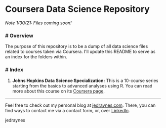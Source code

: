 # Coursera Data Science Repository

*Note 1/30/21: Files coming soon!*

### # Overview
The purpose of this repository is to be a dump of all data science files related to courses taken via Coursera. I'll update this README to serve as an index for the folders within.

### # Index
1. **Johns Hopkins Data Science Specialization:** This is a 10-course series starting from the basics to advanced analyses using R. You can read more about this course on its [Coursera page](https://www.coursera.org/specializations/jhu-data-science).


---
Feel free to check out my personal blog at [jedraynes.com](https://www.jedraynes.com). There, you can find ways to contact me via a contact form, or, over [LinkedIn](https://www.linkedin.com/in/jedraynes/).

jedraynes
